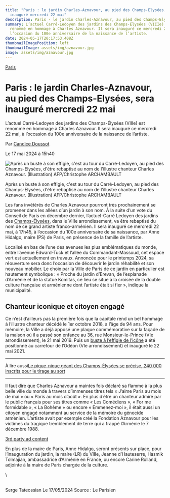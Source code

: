 ```yaml
---
title: "Paris : le jardin Charles-Aznavour, au pied des Champs-Elysées, sera
  inauguré mercredi 22 mai"
description: Paris - le jardin Charles-Aznavour, au pied des Champs-Elysées
summary: L’actuel Carré-Ledoyen des jardins des Champs-Élysées (VIIIe) est
  renommé en hommage à Charles Aznavour. Il sera inauguré ce mercredi 22 mai, à
  l’occasion du 100e anniversaire de la naissance de l’artiste.
date: 2024-05-17T20:17:53.408Z
thumbnailImagePosition: left
thumbnailImage: assets/img/aznavour.jpg
image: assets/img/aznavour.jpg
---
```

<!--StartFragment-->

[Paris](https://www.leparisien.fr/paris-75/)

# Paris : le jardin Charles-Aznavour, au pied des Champs-Elysées, sera inauguré mercredi 22 mai

L’actuel Carré-Ledoyen des jardins des Champs-Élysées (VIIIe) est renommé en hommage à Charles Aznavour. Il sera inauguré ce mercredi 22 mai, à l’occasion du 100e anniversaire de la naissance de l’artiste.

Par [Candice Doussot](https://www.leparisien.fr/auteur/candice-doussot/) 

Le 17 mai 2024 à 15h40

![Après un buste à son effigie, c'est au tour du Carré-Ledoyen, au pied des Champs-Elysées, d'être rebaptisé au nom de l'illustre chanteur Charles Aznavour. (Illustration) AFP/Christophe ARCHAMBAULT](https://www.leparisien.fr/resizer/2h35oXsdAq0WThX97TxFQWQgiaw=/932x582/cloudfront-eu-central-1.images.arcpublishing.com/leparisien/QVXN5MPCIJABHFHF3VDWD4YQKU.jpg)

Après un buste à son effigie, c'est au tour du Carré-Ledoyen, au pied des Champs-Elysées, d'être rebaptisé au nom de l'illustre chanteur Charles Aznavour. (Illustration) AFP/Christophe ARCHAMBAULT

Les fans invétérés de Charles Aznavour pourront très prochainement se promener dans les allées d’un jardin à son nom. À la suite d’un vote du Conseil de Paris en décembre dernier, l’actuel-Carré Ledoyen des jardins des [Champs-Élysées](https://www.leparisien.fr/paris-75/champs-elysees/), dans le VIIIe arrondissement, va être rebaptisé du nom de ce grand artiste franco-arménien. Il sera inauguré ce mercredi 22 mai, à 17h45, à l’occasion du 100e anniversaire de sa naissance, par Anne Hidalgo, maire (PS) de Paris, en présence de la famille de l’artiste.

Localisé en bas de l’une des avenues les plus emblématiques du monde, entre l’avenue Edward-Tuck et l’allée du Commandant-Massoud, cet espace vert est actuellement en travaux. Annoncée pour le printemps 2024, sa réouverture sera donc l’occasion de découvrir le jardin réhabilité et son nouveau mobilier. Le choix par la Ville de Paris de ce jardin en particulier est hautement symbolique : « Proche du jardin d’Erevan, de l’esplanade d’Arménie et de la statue Komitas, ce lieu se situe à la croisée de la double culture française et arménienne dont l’artiste était si fier », indique la municipalité.

## Chanteur iconique et citoyen engagé

Ce n’est d’ailleurs pas la première fois que la capitale rend un bel hommage à l’illustre chanteur décédé le 1er octobre 2018, à l’âge de 94 ans. Pour mémoire, la Ville a déjà apposé une plaque commémorative sur la façade de la maison où il a passé son enfance au 36, rue Monsieur-le-Prince (VIe arrondissement), le 21 mai 2019. Puis un [buste à l’effigie de l’icône](https://www.leparisien.fr/culture-loisirs/musique/paris-une-statue-de-charles-aznavour-inauguree-a-saint-germain-des-pres-22-05-2021-YURGRLZQPVHMDMQRAUYSKB47OQ.php) a été positionné au carrefour de l’Odéon (VIe arrondissement) et inauguré le 22 mai 2021.

- - -

À lire aussi[Le pique-nique géant des Champs-Élysées se précise, 240 000 inscrits pour le tirage au sort](https://www.leparisien.fr/paris-75/le-pique-nique-geant-des-champs-elysees-se-precise-240-000-inscrits-pour-le-tirage-au-sort-16-05-2024-2ADKUHVFOVHKVL5LO5H4N7HSUU.php)

- - -

Il faut dire que Charles Aznavour a maintes fois déclaré sa flamme à la plus belle ville du monde à travers d’immenses titres tels « J’aime Paris au mois de mai » ou « Paris au mois d’août ». En plus d’être un chanteur admiré par le public français pour ses titres comme « Les Comédiens », « For me formidable », « La Bohème » ou encore « Emmenez-moi », il était aussi un citoyen engagé notamment au service de la mémoire du génocide arménien. L’artiste avait par exemple créé la Fondation Aznavour pour les victimes du tragique tremblement de terre qui a frappé l’Arménie le 7 décembre 1988.

[3rd party ad content](https://8d48529183a2e97c3a64d1fc341d917a.safeframe.googlesyndication.com/safeframe/1-0-40/html/container.html)

En plus de la maire de Paris, Anne Hidalgo, seront présents sur place, pour l’inauguration du jardin, la maire (LR) du VIIIe, Jeanne d’Hauteserre, Hasmik Tolmajian, ambassadrice d’Arménie en France, ou encore Carine Rolland, adjointe à la maire de Paris chargée de la culture.

<!--EndFragment-->\
\
Serge Tateossian Le 17/05/2024   Source : Le Parisien